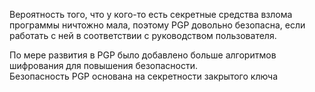 Вероятность того, что у кого-то есть секретные средства взлома программы ничтожно мала, поэтому PGP довольно безопасна, если работать с ней в соответствии с руководством пользователя.


По мере развития в PGP было добавлено больше алгоритмов шифрования для повышения безопасности.<br>
Безопасность PGP основана на секретности закрытого ключа


